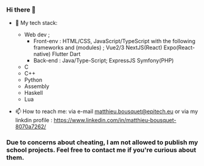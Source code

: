 ### Hi there 👋

- 🌱 My tech stack: 
  - Web dev ;
      - Front-env : HTML/CSS, JavaScript/TypeScript with the following frameworks and (modules) ; Vue2/3 NextJS(React) Expo(React-native) Flutter Dart
      - Back-end : Java/Type-Script; ExpressJS Symfony(PHP)
  - C
  - C++
  - Python
  - Assembly
  - Haskell
  - Lua

- 📫 How to reach me: via e-mail matthieu.bousquet@epitech.eu or via my linkdin profile : https://www.linkedin.com/in/matthieu-bousquet-8070a7262/

### Due to concerns about cheating, I am not allowed to publish my school projects. Feel free to contact me if you're curious about them.
